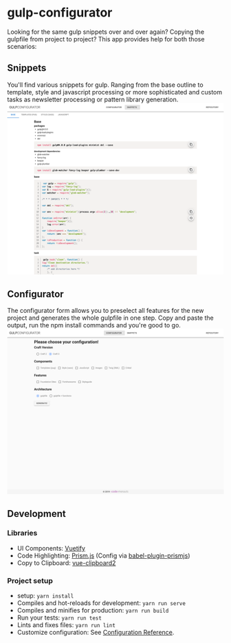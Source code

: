 # gulp-configurator

Looking for the same gulp snippets over and over again? Copying the gulpfile from project to project?
This app provides help for both those scenarios:

## Snippets
You'll find various snippets for gulp. Ranging from the base outline to template, style and javascript processing or more sophisticated and custom tasks as newsletter processing or pattern library generation.
![Screenshot Snippets](screenshot-snippets.png)

## Configurator
The configurator form allows you to preselect all features for the new project and generates the whole gulpfile in one step. Copy and paste the output, run the npm install commands and you're good to go.
![Screenshot Generator](screenshot-generator.png)

## Development
### Libraries
- UI Components: [Vuetify](https://vuetifyjs.com)
- Code Highlighting: [Prism.js](https://prismjs.com/index.html) (Config via [babel-plugin-prismjs](https://github.com/mAAdhaTTah/babel-plugin-prismjs))
- Copy to Clipboard: [vue-clipboard2](https://github.com/Inndy/vue-clipboard2)

### Project setup
- setup: `yarn install`
- Compiles and hot-reloads for development: `yarn run serve`
- Compiles and minifies for production: `yarn run build`
- Run your tests: `yarn run test`
- Lints and fixes files: `yarn run lint`
- Customize configuration: See [Configuration Reference](https://cli.vuejs.org/config/).
